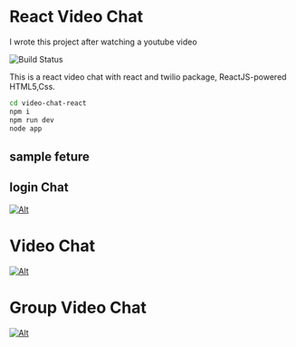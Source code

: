 # React Video Chat
I wrote this project after watching a youtube video

![Build Status](https://travis-ci.org/joemccann/dillinger.svg?branch=master)

This is a react video chat with react and twilio package,
ReactJS-powered HTML5,Css.


```sh
cd video-chat-react
npm i
npm run dev
node app
```
## sample feture
##  login Chat
[![Alt](https://lh3.googleusercontent.com/pw/AIL4fc_v3M8a9ICLpLwkuAei8VVy4yA8XkNsxlavHLuDjxY-EzNNGWrp_Dj3SueZBufsvfFx_RPdhkKa9pyAU8mHOzQt_kCSr1smdEZy5hz9UUP9HrMR19-D7mssi8ABvoTce7KI44qzf_0CC0U3Eg8F6pVS4OiMc2Rshez6azCiT9-apv4qFW8KlPIvGPlvOXYXxCadP86EKXBfN4dWyLWg9dCMjAlusIwKEHjW0_ua0h0BbMK7Ls1s6nYIahfH_hmun4MdN09-XtWcnrjcGNLTclbX3VllBqzXKd-f8fNPiivmtzcrAv9LsdUuLmn5Nt5_CRq6ywn1r0n9s-0QKSf3ndR603BnLI0wqOQ9j-or-YlC8SPkhjQV8JziQQ6EfdhHrmj2N78ViiQnPr4bTgkDtyEgkG2EvCVmTm28JK3gBeoTjASrDr5sq8C01bhAVzJKb_p7AhglGkWG53QSzwUuf0kiWoUxolb9yuROP_26DG0kcy3fce3iMi3Dy70D9DC3PM5DpkzPsAU4AWTKOzS6cIavEE1ltkNbDk09Q4v2uBURZvdnuh2jmF53JVlCg3iyKCzgsSLx2S9TUg1hw6gt8C7C2iAinHQ-D1dFbnY7mfRbjPYGRmHFu3YkS3CkuR9Zz5jPZo_SwhG3FPPyLeB9H6usT-oZcWhCC2nmLXdEamsD0Y8IVSP1jZoqHUvyNtB1HSU5I5QPKBSVCY5NYzdK0qPST60K-FyDMVZ3OuPpo6w24nvfAosnkwsn9saAWQNF_PeZ5nA6AKN4P4koutAoTwaARz8s1BcnpBc6HifS7_ONnRGr92abSdJvwsUCJEJlcMK-dB5qxHNaMSD_kLLzeJhojCKqrbC90mRzsiG-3dNU2AyUCC3y99-OImk5nzkKPU3-adXDbypK3A_tfHmkmL0m-LtV9K9v1IWTNgyqm4w0-My5FPfmqeZxoL4=w1232-h407-s-no?authuser=0)](https://lh3.googleusercontent.com/pw/AIL4fc_v3M8a9ICLpLwkuAei8VVy4yA8XkNsxlavHLuDjxY-EzNNGWrp_Dj3SueZBufsvfFx_RPdhkKa9pyAU8mHOzQt_kCSr1smdEZy5hz9UUP9HrMR19-D7mssi8ABvoTce7KI44qzf_0CC0U3Eg8F6pVS4OiMc2Rshez6azCiT9-apv4qFW8KlPIvGPlvOXYXxCadP86EKXBfN4dWyLWg9dCMjAlusIwKEHjW0_ua0h0BbMK7Ls1s6nYIahfH_hmun4MdN09-XtWcnrjcGNLTclbX3VllBqzXKd-f8fNPiivmtzcrAv9LsdUuLmn5Nt5_CRq6ywn1r0n9s-0QKSf3ndR603BnLI0wqOQ9j-or-YlC8SPkhjQV8JziQQ6EfdhHrmj2N78ViiQnPr4bTgkDtyEgkG2EvCVmTm28JK3gBeoTjASrDr5sq8C01bhAVzJKb_p7AhglGkWG53QSzwUuf0kiWoUxolb9yuROP_26DG0kcy3fce3iMi3Dy70D9DC3PM5DpkzPsAU4AWTKOzS6cIavEE1ltkNbDk09Q4v2uBURZvdnuh2jmF53JVlCg3iyKCzgsSLx2S9TUg1hw6gt8C7C2iAinHQ-D1dFbnY7mfRbjPYGRmHFu3YkS3CkuR9Zz5jPZo_SwhG3FPPyLeB9H6usT-oZcWhCC2nmLXdEamsD0Y8IVSP1jZoqHUvyNtB1HSU5I5QPKBSVCY5NYzdK0qPST60K-FyDMVZ3OuPpo6w24nvfAosnkwsn9saAWQNF_PeZ5nA6AKN4P4koutAoTwaARz8s1BcnpBc6HifS7_ONnRGr92abSdJvwsUCJEJlcMK-dB5qxHNaMSD_kLLzeJhojCKqrbC90mRzsiG-3dNU2AyUCC3y99-OImk5nzkKPU3-adXDbypK3A_tfHmkmL0m-LtV9K9v1IWTNgyqm4w0-My5FPfmqeZxoL4=w1232-h407-s-no?authuser=0)
# Video Chat
[![Alt](https://lh3.googleusercontent.com/pw/AIL4fc-5r9EjCcYN4sOq374bqkD2ilmV4oNJNXZVphP7qa4dLhciTF84wW2Nr69DA-K4KvzcGWRTJvpsWxslpv9J4kemybK_TGzkHlxY1HkJnGUNSZUwMm02ipjtB4FGjcMB1Bp45Ly7_YOL4memC645hU7hQAkg9CLSiADhN11NJFIQCuswATBrMWllK3vtWKxGnoTbP4zJxirP2EtD67ivmNjDoYcenixUpi1vUN9IwIYN2GaBjoeVGxT6bNc32v8Y64akPo1BvW8-B_CQJ2g2Rbx4G4YdEHHMWAHtxwfXjZ3pZAxGaFBwfpcxR86IPqhye9WZTXNY-ojOqp_7Oa0O4fiyKINVYg3Uf6YLWLLOMbGvgSDhJwd8NetHv9pl57ofGwnyCnxI6nSmRZlaOMzwpDlOepwJlHrpsPzNRUlSWrHuvelQTmn1tkF4-TbRS-Z1kIW1PGFeT9AuFQ1Osr7rXsURTCnwGNYIPF3sFpI7SQdupvLMAVM8pF8vzJiEdPNONZsdjuGJsMebqErZMg83N387oUZz5uy4kxf_tJwhIn2R3XAZwoz0GBpJdzM0PqxZto0WJO7HB7CA5z_pv990HhRis2KoOaPY893G-ahTiT7Y6N-mrobvHdGb5uPgF5SdFanb-VzZHJOj1ci-BrBojL8LxekIOI8ziBJq_Q6lK7YRKmES6rUCAPSXwqu8NCZloo7aqS4buxqWTGCtS8zwxZ4vwg5ZnY3zAhXJciecTq98v0nYnQvmN00K6HGFMPrhth9dnBUUN_FT7URFhspV-5T7Wy7k10lJcPn3vAlpgmmnCZpsj_Ph1CNJgedZ8MTn4G-7ewPCMlgev06SN3p0ydcNb0R76dR8eR9go5d21clzJn8v_eImMRccluC462kRYUXsjhIYPJ8Go5TaYUDgMXZjzyWVEm4jEGTWzKtCGi5JQCEcz3pRehg7aYQ=w1154-h591-no?authuser=0)](https://lh3.googleusercontent.com/pw/AIL4fc-5r9EjCcYN4sOq374bqkD2ilmV4oNJNXZVphP7qa4dLhciTF84wW2Nr69DA-K4KvzcGWRTJvpsWxslpv9J4kemybK_TGzkHlxY1HkJnGUNSZUwMm02ipjtB4FGjcMB1Bp45Ly7_YOL4memC645hU7hQAkg9CLSiADhN11NJFIQCuswATBrMWllK3vtWKxGnoTbP4zJxirP2EtD67ivmNjDoYcenixUpi1vUN9IwIYN2GaBjoeVGxT6bNc32v8Y64akPo1BvW8-B_CQJ2g2Rbx4G4YdEHHMWAHtxwfXjZ3pZAxGaFBwfpcxR86IPqhye9WZTXNY-ojOqp_7Oa0O4fiyKINVYg3Uf6YLWLLOMbGvgSDhJwd8NetHv9pl57ofGwnyCnxI6nSmRZlaOMzwpDlOepwJlHrpsPzNRUlSWrHuvelQTmn1tkF4-TbRS-Z1kIW1PGFeT9AuFQ1Osr7rXsURTCnwGNYIPF3sFpI7SQdupvLMAVM8pF8vzJiEdPNONZsdjuGJsMebqErZMg83N387oUZz5uy4kxf_tJwhIn2R3XAZwoz0GBpJdzM0PqxZto0WJO7HB7CA5z_pv990HhRis2KoOaPY893G-ahTiT7Y6N-mrobvHdGb5uPgF5SdFanb-VzZHJOj1ci-BrBojL8LxekIOI8ziBJq_Q6lK7YRKmES6rUCAPSXwqu8NCZloo7aqS4buxqWTGCtS8zwxZ4vwg5ZnY3zAhXJciecTq98v0nYnQvmN00K6HGFMPrhth9dnBUUN_FT7URFhspV-5T7Wy7k10lJcPn3vAlpgmmnCZpsj_Ph1CNJgedZ8MTn4G-7ewPCMlgev06SN3p0ydcNb0R76dR8eR9go5d21clzJn8v_eImMRccluC462kRYUXsjhIYPJ8Go5TaYUDgMXZjzyWVEm4jEGTWzKtCGi5JQCEcz3pRehg7aYQ=w1154-h591-no?authuser=0)
# Group Video Chat
[![Alt](https://lh3.googleusercontent.com/pw/AIL4fc_AH8Rhp9aIfAfz8jKrqyfVjefwmVEE508CAusIQ3zFdiG5F4Dm0vO0z1M6UG9ndHdUa5V4KvkgEZnhMFllrrNGgKHZaTP2ejc7ApHelBWJeuQWHoo8Rr_ImdV_vqv9jr-eUgpvTvmol1pRkA204LCiRqG9MIoSXBCmCc-f70EgzlgIx6hikPhTbXWMwOF2LO7QDHJ0TIQgmaM3qB_UcUNI-FFWCEn3rtp5BxZR581eQ5OHF6AqXfjPGi2xoRXtjGXXv2VsG5e5R8JGfdjAYmOYVSa4fLU2RYo8bb2luMIQOKYDxfQYhx1j5Bo1vCGoptWTA7i226AXC4urWcee0Jonu9lfbHI0GRxC4iqDrTEbycA9idVwbnG_OjP11zGqAyH-hZngcDZKUSsSYwNacoHnM4FvkWjcdYXwidNsXVL7pJAAOp4QoAavN4ai7fdZOLnNEuC_VuNlOoc4lavD8XNzckmjXIRIrC8x2gUu2UZtKiAhDQ_gOfTcu6b_JICZRJ0sqAP9pbQJUN8LrvJjBrTwjI0oBqSb_fkFS1BtdJ6_wwrC4aKgCuCMJN079MMiQz-YhWNCwAHiSSD9E5-J7J7LK0hmmYk9ayBqV1UUfrvRis15IpLB-iPONvdtVRQG04Wi79pICqFHwJt0WA5UTgstvRSg6co7qh5dLmzhmmNmIiUupEhfboSMqI9i7qH2jKjgxbd986oFdcF9cPssdY7jKcFjwDHuVtaUwG4Qs6KvME8zzXGe4fCFLctHctjovBTf61VxdtePDcu7RuILIoth2ij_7bvApyGs4DGY-xIouzRkgwl9g6kd3BZRm0JsLwNDnVl_TWGMv6Gvn_g3TruJfLYwxG0jFNNYGG8ONudN2VbmGd4skd1k1D_Steb0gk3BXp1WZr-0mnQAu1J7tX-lT_pVoIp4KRnN1EHqxlVR3igTphWO3Zv-DEo=w710-h346-no?authuser=0)](https://lh3.googleusercontent.com/pw/AIL4fc_AH8Rhp9aIfAfz8jKrqyfVjefwmVEE508CAusIQ3zFdiG5F4Dm0vO0z1M6UG9ndHdUa5V4KvkgEZnhMFllrrNGgKHZaTP2ejc7ApHelBWJeuQWHoo8Rr_ImdV_vqv9jr-eUgpvTvmol1pRkA204LCiRqG9MIoSXBCmCc-f70EgzlgIx6hikPhTbXWMwOF2LO7QDHJ0TIQgmaM3qB_UcUNI-FFWCEn3rtp5BxZR581eQ5OHF6AqXfjPGi2xoRXtjGXXv2VsG5e5R8JGfdjAYmOYVSa4fLU2RYo8bb2luMIQOKYDxfQYhx1j5Bo1vCGoptWTA7i226AXC4urWcee0Jonu9lfbHI0GRxC4iqDrTEbycA9idVwbnG_OjP11zGqAyH-hZngcDZKUSsSYwNacoHnM4FvkWjcdYXwidNsXVL7pJAAOp4QoAavN4ai7fdZOLnNEuC_VuNlOoc4lavD8XNzckmjXIRIrC8x2gUu2UZtKiAhDQ_gOfTcu6b_JICZRJ0sqAP9pbQJUN8LrvJjBrTwjI0oBqSb_fkFS1BtdJ6_wwrC4aKgCuCMJN079MMiQz-YhWNCwAHiSSD9E5-J7J7LK0hmmYk9ayBqV1UUfrvRis15IpLB-iPONvdtVRQG04Wi79pICqFHwJt0WA5UTgstvRSg6co7qh5dLmzhmmNmIiUupEhfboSMqI9i7qH2jKjgxbd986oFdcF9cPssdY7jKcFjwDHuVtaUwG4Qs6KvME8zzXGe4fCFLctHctjovBTf61VxdtePDcu7RuILIoth2ij_7bvApyGs4DGY-xIouzRkgwl9g6kd3BZRm0JsLwNDnVl_TWGMv6Gvn_g3TruJfLYwxG0jFNNYGG8ONudN2VbmGd4skd1k1D_Steb0gk3BXp1WZr-0mnQAu1J7tX-lT_pVoIp4KRnN1EHqxlVR3igTphWO3Zv-DEo=w710-h346-no?authuser=0)
